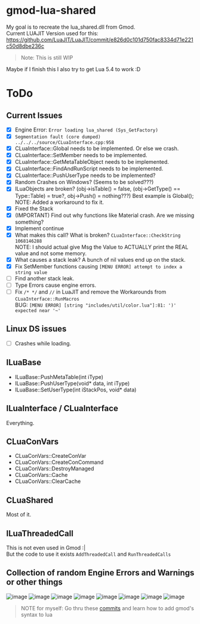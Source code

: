 # gmod-lua-shared

My goal is to recreate the lua_shared.dll from Gmod.  
Current LUAJIT Version used for this: https://github.com/LuaJIT/LuaJIT/commit/e826d0c101d750fac8334d71e221c50d8dbe236c
> Note: This is still WIP  

Maybe if I finish this I also try to get Lua 5.4 to work :D

# ToDo

## Current Issues
- [x] Engine Error: `Error loading lua_shared (Sys_GetFactory)`
- [x] `Segmentation fault (core dumped) ../../../source/CLuaInterface.cpp:958`
- [x] CLuaInterface::Global needs to be implemented. Or else we crash.
- [x] CLuaInterface::SetMember needs to be implemented.
- [x] CLuaInterface::GetMetaTableObject needs to be implemented.
- [x] CLuaInterface::FindAndRunScript needs to be implemented.
- [x] CLuaInterface::PushUserType needs to be implemented?
- [x] Random Crashes on Windows? (Seems to be solved???)
- [x] ILuaObjects are broken? (obj->isTable() = false, (obj->GetType() == Type::Table) = true?, obj->Push() = nothing???) Best example is Global();
NOTE: Added a workaround to fix it.  
- [x] Fixed the Stack
- [x] (IMPORTANT) Find out why functions like Material crash. Are we missing something?  
- [x] Implement continue  
- [x] What makes this call? What is broken? `CLuaInterface::CheckString 1068146288`  
NOTE: I should actual give Msg the Value to ACTUALLY print the REAL value and not some memory.
- [x] What causes a stack leak? A bunch of nil values end up on the stack.  
- [x] Fix SetMember functions causing `[MENU ERROR] attempt to index a string value`
- [ ] Find another stack leak.  
- [ ] Type Errors cause engine errors.
- [ ] Fix `/* */` and `//` in LuaJIT and remove the Workarounds from `CLuaInterface::RunMacros`  
BUG: `[MENU ERROR] [string "includes/util/color.lua"]:81: ')' expected near '~'`

## Linux DS issues
- [ ] Crashes while loading.

## ILuaBase

- ILuaBase::PushMetaTable(int iType)
- ILuaBase::PushUserType(void* data, int iType)
- ILuaBase::SetUserType(int iStackPos, void* data)

## ILuaInterface / CLuaInterface

Everything.

## CLuaConVars

- CLuaConVars::CreateConVar
- CLuaConVars::CreateConCommand
- CLuaConVars::DestroyManaged
- CLuaConVars::Cache
- CLuaConVars::ClearCache

## CLuaShared

Most of it.

## ILuaThreadedCall
This is not even used in Gmod :|  
But the code to use it exists `AddThreadedCall` and `RunThreadedCalls`

## Collection of random Engine Errors and Warnings or other things
![image](https://github.com/RaphaelIT7/gmod-lua-shared/assets/64648134/aa4143fc-75f2-4311-b23b-d2de1394d59b)
![image](https://github.com/RaphaelIT7/gmod-lua-shared/assets/64648134/85631077-ec8d-4831-8fe1-5789f8090493)
![image](https://github.com/RaphaelIT7/gmod-lua-shared/assets/64648134/de603ca9-d70c-4aca-96b7-f7ff39cf529e)
![image](https://github.com/RaphaelIT7/gmod-lua-shared/assets/64648134/f0df946c-fe5c-4b40-9482-099e32b5b827)
![image](https://github.com/RaphaelIT7/gmod-lua-shared/assets/64648134/f3b58551-76f5-4d12-80ea-315d613654eb)
![image](https://github.com/RaphaelIT7/gmod-lua-shared/assets/64648134/6a1f8287-c7c5-41dc-868c-3a5bfbc1fa17)
![image](https://github.com/RaphaelIT7/gmod-lua-shared/assets/64648134/a35a26bf-5dab-4809-b572-fc56ae2f1bea)
![image](https://github.com/RaphaelIT7/gmod-lua-shared/assets/64648134/e86fea60-73d4-412a-af30-f3c1f53ddb9c)


> NOTE for myself: Go thru these [commits](https://github.com/mingodad/ljsjit) and learn how to add gmod's syntax to lua